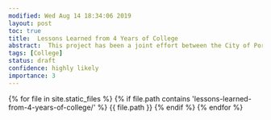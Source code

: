```yaml
---
modified: Wed Aug 14 18:34:06 2019
layout: post
toc: true
title:  Lessons Learned from 4 Years of College
abstract:  This project has been a joint effort between the City of Portland and Dr. Fuxin Li.
tags: [College]
status: draft
confidence: highly likely
importance: 3
---
```

<footer><p>
{% for file in site.static_files %}
  {% if file.path contains 'lessons-learned-from-4-years-of-college/' %}
    {{ file.path }}
  {% endif %}
{% endfor %}
</p></footer>